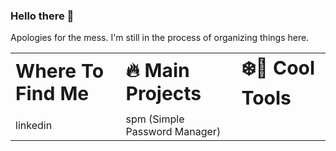 ### Hello there 👋

Apologies for the mess. I'm still in the process of organizing things here.

<table border="0">
 <tr>
    <td><b style="font-size:30px">Where To Find Me</b></td>
    <td><b style="font-size:30px">🔥 Main Projects</b></td>
    <td><b style="font-size:30px">❄️🔨 Cool Tools</b></td>
    
 </tr>
 <tr>
    <td href="linkedin.com/in/enzoisotton">linkedin</td>
    <td>spm (Simple Password Manager)</td>
    <td></td>
 </tr>
</table>
